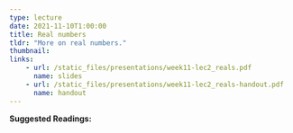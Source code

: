 ```yaml
---
type: lecture
date: 2021-11-10T1:00:00
title: Real numbers
tldr: "More on real numbers."
thumbnail: 
links: 
    - url: /static_files/presentations/week11-lec2_reals.pdf
      name: slides
    - url: /static_files/presentations/week11-lec2_reals-handout.pdf
      name: handout
---
```

**Suggested Readings:**

